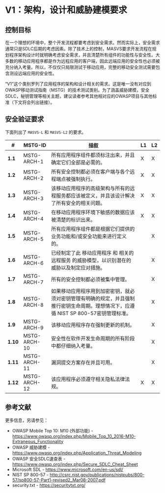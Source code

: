 # V1：架构，设计和威胁建模要求

## 控制目标

在一个理想的环境中，整个开发流程都要考虑到安全需求。然而实际上，安全需求通常只是SDLC后期的考虑因素。除了技术上的控制，MASVS要求开发流程在规划程序架构设计时就明确考虑安全需求，并且清楚所有组件的功能性与安全性。大多数的移动应用程序都是作为远程应用的客户端，因此远端应用的安全性也必须被充分纳入考量。所以，不仅仅只局限测试于移动应用，完整的移动安全测试需要包含测设远端应用的安全性。

“V1”这个类别罗列了应用程序的架构和设计相关的需求。这是唯一没有对应到OWASP移动测试指南（MSTG）的技术测试类别。为了涵盖威胁建模，安全SDLC，秘钥管理等相关主题，建议读者参考其他相对应的OWASP项目与其他标准（下文将会列出链接）。

<div style="page-break-after: always;">
</div>

## 安全验证要求

下面列出了 `MASVS-L` 和 `MASVS-L2` 的要求。

| # | MSTG-ID | 描叙 | L1 | L2 |
| --- | --- | --- | --- | --- |
| **1.1** | MSTG-ARCH-1 | 所有应用程序组件都须标注出来，并且确定它们全部是必需的。 | X| X|
| **1.2** | MSTG-ARCH-2 | 所有安全控制都必须在客户端与各个远程端点被强制执行。 | X| X|
| **1.3** | MSTG-ARCH-3 | 该移动应用程序的高级架构与所有的远程服务都应该被定义，并且该设计解决了所有安全的相关问题。 | X| X|
| **1.4** | MSTG-ARCH-4 | 在移动应用程序环境下敏感的数据应该被清楚的标识出来。 | X| X|
| **1.5** | MSTG-ARCH-5 | 所有应用程序组件都是根据它们提供的业务功能和/或安全功能来进行定义的。 | | X|
| **1.6** | MSTG-ARCH-6 | 已经制定了此 移动应用程序 和 相关的远程服务 的威胁模型，以识别潜在的威胁以及制定应对措施。 | | X|
| **1.7** | MSTG-ARCH-7 | 所有的安全控制都必须被集中管理。 | | X|
| **1.8** | MSTG-ARCH-8 | 如果移动应用程序用到加密密钥，就必须对密钥管理有明确的规定，并且强制推行密钥生命周期。理想情况下，应遵循 NIST SP 800-57密钥管理标准。 | | X|
| **1.9** | MSTG-ARCH-9 | 该移动应用程序存在强制更新的机制。 | | X|
| **1.10** | MSTG-ARCH-10 | 安全性在软件开发生命周期的所有阶段中都仔细纳入考量。 | | X|
| **1.11** | MSTG-ARCH-11 | 漏洞提交方案存在并且可用。 | | X|
| **1.12** | MSTG-ARCH-12 | 该应用程序必须遵守相关隐私法律法规。 | X| X|

## 参考文献

更多信息，另请参见：

- OWASP Mobile Top 10: M10 (外部功能) - <https://www.owasp.org/index.php/Mobile_Top_10_2016-M10-Extraneous_Functionality>
- OWASP 威胁建模 - <https://www.owasp.org/index.php/Application_Threat_Modeling>
- OWASP 安全SDLC速查表 - <https://www.owasp.org/index.php/Secure_SDLC_Cheat_Sheet>
- Microsoft SDL - <https://www.microsoft.com/en-us/sdl/>
- NIST SP 800-57 - <http://csrc.nist.gov/publications/nistpubs/800-57/sp800-57-Part1-revised2_Mar08-2007.pdf>
- security.txt - <https://securitytxt.org/>
